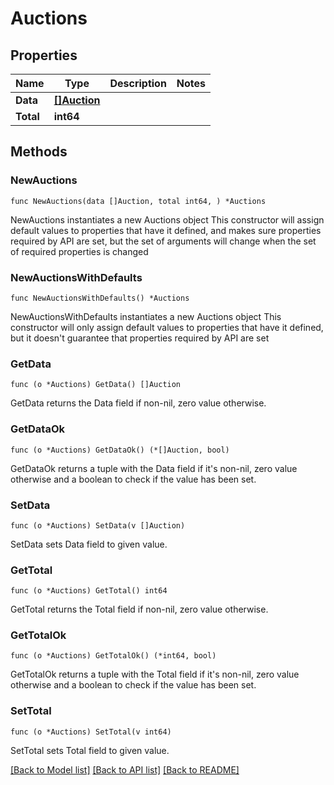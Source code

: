 # Auctions

## Properties

Name | Type | Description | Notes
------------ | ------------- | ------------- | -------------
**Data** | [**[]Auction**](Auction.md) |  | 
**Total** | **int64** |  | 

## Methods

### NewAuctions

`func NewAuctions(data []Auction, total int64, ) *Auctions`

NewAuctions instantiates a new Auctions object
This constructor will assign default values to properties that have it defined,
and makes sure properties required by API are set, but the set of arguments
will change when the set of required properties is changed

### NewAuctionsWithDefaults

`func NewAuctionsWithDefaults() *Auctions`

NewAuctionsWithDefaults instantiates a new Auctions object
This constructor will only assign default values to properties that have it defined,
but it doesn't guarantee that properties required by API are set

### GetData

`func (o *Auctions) GetData() []Auction`

GetData returns the Data field if non-nil, zero value otherwise.

### GetDataOk

`func (o *Auctions) GetDataOk() (*[]Auction, bool)`

GetDataOk returns a tuple with the Data field if it's non-nil, zero value otherwise
and a boolean to check if the value has been set.

### SetData

`func (o *Auctions) SetData(v []Auction)`

SetData sets Data field to given value.


### GetTotal

`func (o *Auctions) GetTotal() int64`

GetTotal returns the Total field if non-nil, zero value otherwise.

### GetTotalOk

`func (o *Auctions) GetTotalOk() (*int64, bool)`

GetTotalOk returns a tuple with the Total field if it's non-nil, zero value otherwise
and a boolean to check if the value has been set.

### SetTotal

`func (o *Auctions) SetTotal(v int64)`

SetTotal sets Total field to given value.



[[Back to Model list]](../README.md#documentation-for-models) [[Back to API list]](../README.md#documentation-for-api-endpoints) [[Back to README]](../README.md)



